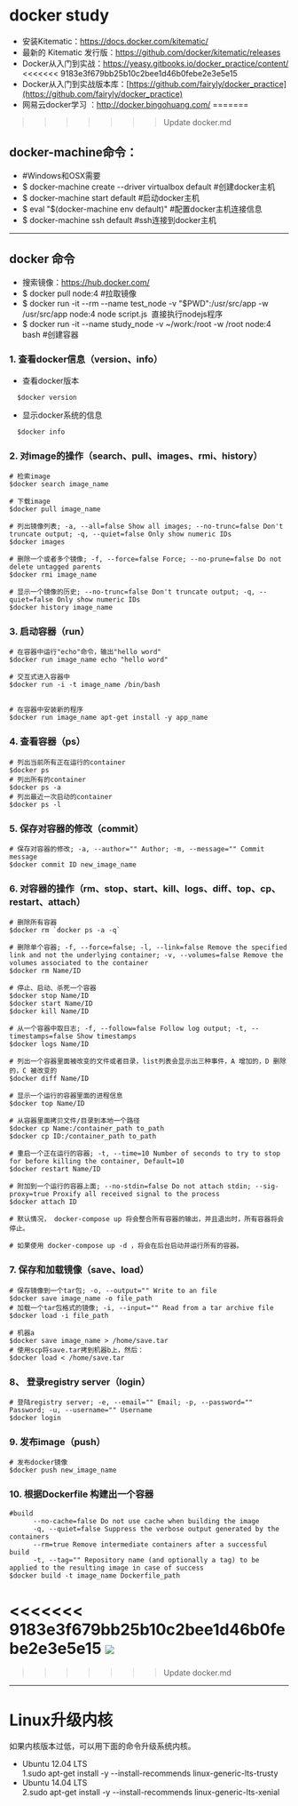 # docker study

- 安装Kitematic：https://docs.docker.com/kitematic/ 
- 最新的 Kitematic 发行版：https://github.com/docker/kitematic/releases
- Docker从入门到实战：https://yeasy.gitbooks.io/docker_practice/content/
<<<<<<< 9183e3f679bb25b10c2bee1d46b0febe2e3e5e15
- Docker从入门到实战版本库：[https://github.com/fairyly/docker_practice](https://github.com/fairyly/docker_practice)
- 网易云docker学习 ：http://docker.bingohuang.com/
=======
>>>>>>> Update docker.md

>>>

## docker-machine命令：

- #Windows和OSX需要
- $ docker-machine create --driver virtualbox default #创建docker主机
- $ docker-machine start default #启动docker主机
- $ eval "$(docker-machine env default)" #配置docker主机连接信息
- $ docker-machine ssh default #ssh连接到docker主机

---

## docker 命令

- 搜索镜像：https://hub.docker.com/
- $ docker pull node:4 #拉取镜像
- $ docker run -it --rm --name test_node -v "$PWD":/usr/src/app -w /usr/src/app node:4 node script.js 
  直接执行nodejs程序
- $ docker run -it --name study_node -v ~/work:/root -w /root node:4 bash  #创建容器


### 1. 查看docker信息（version、info）

* 查看docker版本 
```
  $docker version 
```
* 显示docker系统的信息  
```
  $docker info  
```

### 2. 对image的操作（search、pull、images、rmi、history）

```
# 检索image  
$docker search image_name  
  
# 下载image  
$docker pull image_name  
  
# 列出镜像列表; -a, --all=false Show all images; --no-trunc=false Don't truncate output; -q, --quiet=false Only show numeric IDs  
$docker images  
  
# 删除一个或者多个镜像; -f, --force=false Force; --no-prune=false Do not delete untagged parents  
$docker rmi image_name  
  
# 显示一个镜像的历史; --no-trunc=false Don't truncate output; -q, --quiet=false Only show numeric IDs  
$docker history image_name  
```

### 3. 启动容器（run）
  
```
# 在容器中运行"echo"命令，输出"hello word"  
$docker run image_name echo "hello word"  
  
# 交互式进入容器中  
$docker run -i -t image_name /bin/bash  
  
  
# 在容器中安装新的程序  
$docker run image_name apt-get install -y app_name  
```
### 4. 查看容器（ps）
```
# 列出当前所有正在运行的container  
$docker ps  
# 列出所有的container  
$docker ps -a  
# 列出最近一次启动的container  
$docker ps -l  

```
### 5. 保存对容器的修改（commit）

```
# 保存对容器的修改; -a, --author="" Author; -m, --message="" Commit message  
$docker commit ID new_image_name  

```
### 6. 对容器的操作（rm、stop、start、kill、logs、diff、top、cp、restart、attach）
```
# 删除所有容器  
$docker rm `docker ps -a -q`  
  
# 删除单个容器; -f, --force=false; -l, --link=false Remove the specified link and not the underlying container; -v, --volumes=false Remove the volumes associated to the container  
$docker rm Name/ID  
  
# 停止、启动、杀死一个容器  
$docker stop Name/ID  
$docker start Name/ID  
$docker kill Name/ID  
  
# 从一个容器中取日志; -f, --follow=false Follow log output; -t, --timestamps=false Show timestamps  
$docker logs Name/ID  
  
# 列出一个容器里面被改变的文件或者目录，list列表会显示出三种事件，A 增加的，D 删除的，C 被改变的  
$docker diff Name/ID  
  
# 显示一个运行的容器里面的进程信息  
$docker top Name/ID  
  
# 从容器里面拷贝文件/目录到本地一个路径  
$docker cp Name:/container_path to_path  
$docker cp ID:/container_path to_path  
  
# 重启一个正在运行的容器; -t, --time=10 Number of seconds to try to stop for before killing the container, Default=10  
$docker restart Name/ID  
  
# 附加到一个运行的容器上面; --no-stdin=false Do not attach stdin; --sig-proxy=true Proxify all received signal to the process  
$docker attach ID  

# 默认情况， docker-compose up 将会整合所有容器的输出，并且退出时，所有容器将会停止。

# 如果使用 docker-compose up -d ，将会在后台启动并运行所有的容器。

```
### 7. 保存和加载镜像（save、load）

```
# 保存镜像到一个tar包; -o, --output="" Write to an file  
$docker save image_name -o file_path  
# 加载一个tar包格式的镜像; -i, --input="" Read from a tar archive file  
$docker load -i file_path  
  
# 机器a  
$docker save image_name > /home/save.tar  
# 使用scp将save.tar拷到机器b上，然后：  
$docker load < /home/save.tar  

```
### 8、 登录registry server（login）

```
# 登陆registry server; -e, --email="" Email; -p, --password="" Password; -u, --username="" Username  
$docker login 

```
### 9. 发布image（push）

```
# 发布docker镜像  
$docker push new_image_name 

```
### 10.  根据Dockerfile 构建出一个容器

```
#build  
      --no-cache=false Do not use cache when building the image  
      -q, --quiet=false Suppress the verbose output generated by the containers  
      --rm=true Remove intermediate containers after a successful build  
      -t, --tag="" Repository name (and optionally a tag) to be applied to the resulting image in case of success  
$docker build -t image_name Dockerfile_path  
```

<<<<<<< 9183e3f679bb25b10c2bee1d46b0febe2e3e5e15
![](https://github.com/fairyly/php_study/tree/dev/docker_cmd.png)
=======

>>>>>>> Update docker.md

---
>>>

# Linux升级内核

如果内核版本过低，可以用下面的命令升级系统内核。

- Ubuntu 12.04 LTS  
1.sudo apt-get install -y --install-recommends linux-generic-lts-trusty  
- Ubuntu 14.04 LTS  
2.sudo apt-get install -y --install-recommends linux-generic-lts-xenial  

